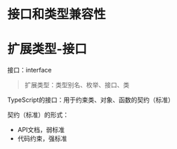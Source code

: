 # 接口和类型兼容性

# 扩展类型-接口

接口：interface

> 扩展类型：类型别名、枚举、接口、类

TypeScript的接口：用于约束类、对象、函数的契约（标准）

契约（标准）的形式：
- API文档，弱标准
- 代码约束，强标准